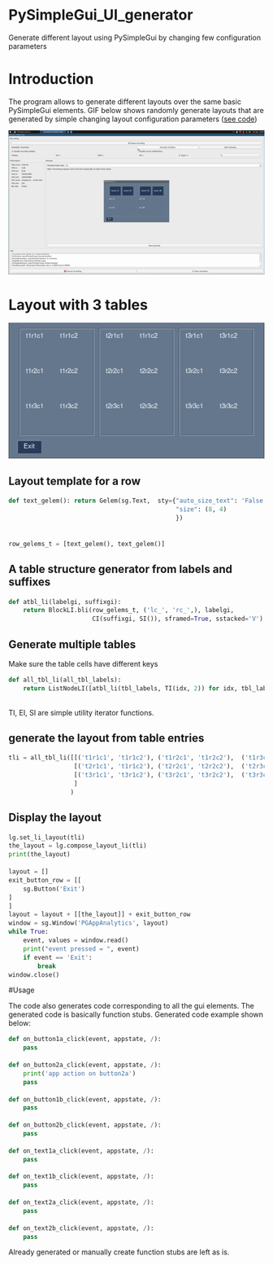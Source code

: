 # PySimpleGui_UI_generator
Generate different layout using PySimpleGui by changing few configuration parameters

# Introduction
The program allows to generate different layouts over the same basic PySimpleGui elements. 
GIF below shows randomly generate layouts that are generated by simple changing layout configuration parameters ([see code](test_tld.py))

![Different layouts](random_layouts.gif?raw=true "Gif shows different layout over same PySimpleGui elements")


# Layout with 3 tables 

![3 tables layout](PSG_3tbls.png?raw=true "Generating 3 tables using the layout generator APIs")

## Layout template for a row
```python
def text_gelem(): return Gelem(sg.Text,  sty={"auto_size_text": 'False',
                                              "size": (8, 4)
                                              })


row_gelems_t = [text_gelem(), text_gelem()]

```

## A table structure generator from labels and suffixes
```python
def atbl_li(labelgi, suffixgi):
    return BlockLI.bli(row_gelems_t, ('lc_', 'rc_',), labelgi,
                       CI(suffixgi, SI()), sframed=True, sstacked='V')  # add column id to suffix

```

## Generate multiple tables
Make sure the table cells have different keys 
```python
def all_tbl_li(all_tbl_labels):
    return ListNodeLI([atbl_li(tbl_labels, TI(idx, 2)) for idx, tbl_labels in EI(all_tbl_labels)])
    
```
TI, EI, SI are simple utility iterator functions. 

## generate the layout from table entries
```python
tli = all_tbl_li([[('t1r1c1', 't1r1c2'), ('t1r2c1', 't1r2c2'),  ('t1r3c1', 't1r3c2')],
                  [('t2r1c1', 't1r1c2'), ('t2r2c1', 't2r2c2'),  ('t2r3c1', 't2r3c2')],
                  [('t3r1c1', 't3r1c2'), ('t3r2c1', 't3r2c2'),  ('t3r3c1', 't3r3c2')]
                  ]
                 )
```

## Display the layout
```python
lg.set_li_layout(tli)
the_layout = lg.compose_layout_li(tli)
print(the_layout)

layout = []
exit_button_row = [[
    sg.Button('Exit')
]
]
layout = layout + [[the_layout]] + exit_button_row
window = sg.Window('PGAppAnalytics', layout)
while True:
    event, values = window.read()
    print("event pressed = ", event)
    if event == 'Exit':
        break
window.close()

```


#Usage

The code also generates code corresponding to all the gui elements. The generated code is basically function stubs. Generated code example shown below:
```python
def on_button1a_click(event, appstate, /):
    pass

def on_button2a_click(event, appstate, /):
    print('app action on button2a')
    pass

def on_button1b_click(event, appstate, /):
    pass

def on_button2b_click(event, appstate, /):
    pass

def on_text1a_click(event, appstate, /):
    pass

def on_text1b_click(event, appstate, /):
    pass

def on_text2a_click(event, appstate, /):
    pass

def on_text2b_click(event, appstate, /):
    pass
```

Already generated or manually create function stubs are left as is.
